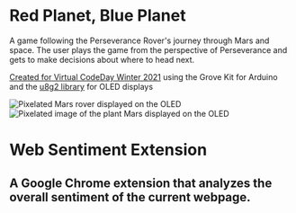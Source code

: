 # Red Planet, Blue Planet

A game following the Perseverance Rover's journey through Mars and space. The user plays the game from the perspective of Perseverance and gets to make decisions about where to head next.

[Created for Virtual CodeDay Winter 2021](https://showcase.codeday.org/project/cklo8493h8499711qf9rqha8cx) using the Grove Kit for Arduino and the [u8g2 library](https://github.com/olikraus/u8g2/wiki/u8g2reference) for OLED displays

![Pixelated Mars rover displayed on the OLED](/view1.png)
![Pixelated image of the plant Mars displayed on the OLED](/view2.png)

# Web Sentiment Extension

## A Google Chrome extension that analyzes the overall sentiment of the current webpage.
